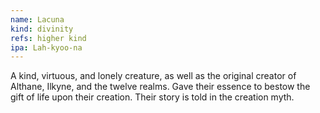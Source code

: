 ```yaml
---
name: Lacuna
kind: divinity
refs: higher kind
ipa: Lah-kyoo-na
---
```


A kind, virtuous, and lonely creature, as well as the original creator of Althane, Ilkyne, and the twelve realms. Gave their essence to bestow the gift of life upon their creation. Their story is told in the creation myth.
